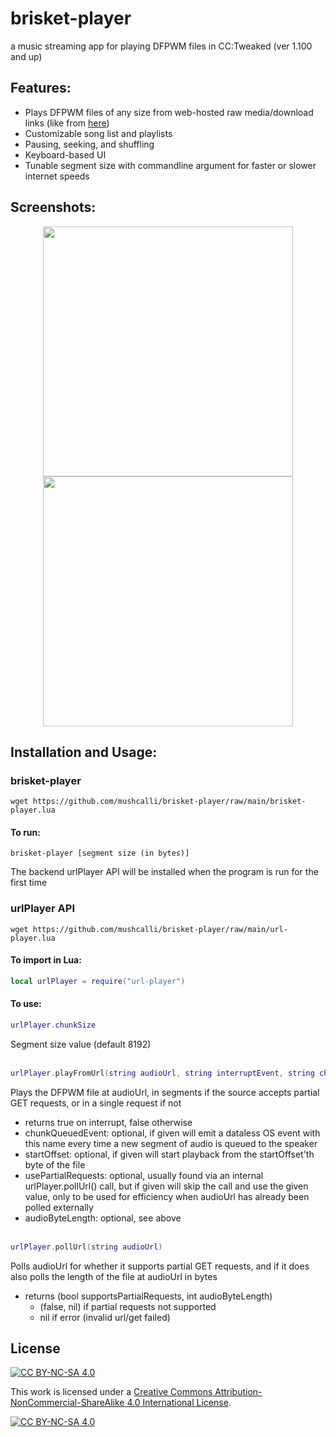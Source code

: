 # brisket-player
a music streaming app for playing DFPWM files in CC:Tweaked (ver 1.100 and up)

## Features:
- Plays DFPWM files of any size from web-hosted raw media/download links (like from [here](https://github.com/mushcalli/computercraft/tree/main/dfpwm-files/music))
- Customizable song list and playlists
- Pausing, seeking, and shuffling
- Keyboard-based UI
- Tunable segment size with commandline argument for faster or slower internet speeds

## Screenshots:
<p align="middle">
  <img src=https://github.com/user-attachments/assets/61936365-805b-481b-a558-086d84c775e4 width="400" />
  <img src=https://github.com/user-attachments/assets/1aec76cb-1598-43e7-9033-005773eb82c3 width="400" />
</p>

## Installation and Usage:
### brisket-player
```
wget https://github.com/mushcalli/brisket-player/raw/main/brisket-player.lua
```

#### To run:
```
brisket-player [segment size (in bytes)]
```

The backend urlPlayer API will be installed when the program is run for the first time
### urlPlayer API

```
wget https://github.com/mushcalli/brisket-player/raw/main/url-player.lua
```

#### To import in Lua:
```lua
local urlPlayer = require("url-player")
```
#### To use:
```lua
urlPlayer.chunkSize
```
Segment size value (default 8192)<br><br>

```lua
urlPlayer.playFromUrl(string audioUrl, string interruptEvent, string chunkQueuedEvent = nil, int startOffset = 0, bool usePartialRequests = nil, int audioByteLength = nil)
```
Plays the DFPWM file at audioUrl, in segments if the source accepts partial GET requests, or in a single request if not
- returns true on interrupt, false otherwise
- chunkQueuedEvent: optional, if given will emit a dataless OS event with this name every time a new segment of audio is queued to the speaker
- startOffset: optional, if given will start playback from the startOffset'th byte of the file
- usePartialRequests: optional, usually found via an internal urlPlayer.pollUrl() call, but if given will skip the call and use the given value, only to be used for efficiency when audioUrl has already been polled externally
- audioByteLength: optional, see above
<br><br>

```lua
urlPlayer.pollUrl(string audioUrl)
```
Polls audioUrl for whether it supports partial GET requests, and if it does also polls the length of the file at audioUrl in bytes
- returns (bool supportsPartialRequests, int audioByteLength)
  - (false, nil) if partial requests not supported
  - nil if error (invalid url/get failed)

## License
[![CC BY-NC-SA 4.0][cc-by-nc-sa-shield]][cc-by-nc-sa]

This work is licensed under a
[Creative Commons Attribution-NonCommercial-ShareAlike 4.0 International License][cc-by-nc-sa].

[![CC BY-NC-SA 4.0][cc-by-nc-sa-image]][cc-by-nc-sa]

[cc-by-nc-sa]: http://creativecommons.org/licenses/by-nc-sa/4.0/
[cc-by-nc-sa-image]: https://licensebuttons.net/l/by-nc-sa/4.0/88x31.png
[cc-by-nc-sa-shield]: https://img.shields.io/badge/License-CC%20BY--NC--SA%204.0-lightgrey.svg
